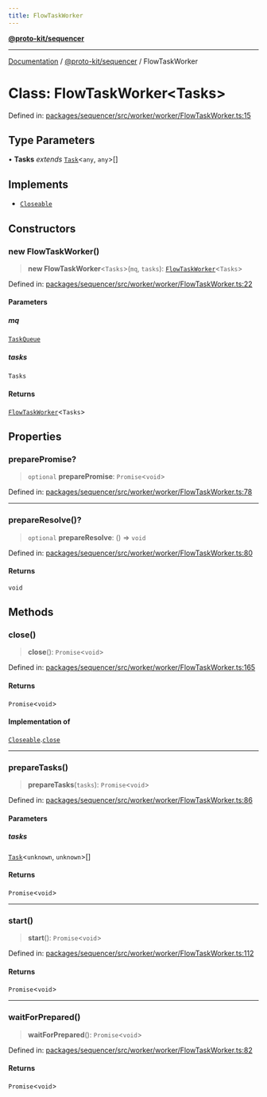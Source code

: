```yaml
---
title: FlowTaskWorker
---
```


[**@proto-kit/sequencer**](../README.md)

***

[Documentation](../../../README.md) / [@proto-kit/sequencer](../README.md) / FlowTaskWorker

# Class: FlowTaskWorker\<Tasks\>

Defined in: [packages/sequencer/src/worker/worker/FlowTaskWorker.ts:15](https://github.com/proto-kit/framework/blob/b953c754e500c62f01fbbd6d09adfb2f5577269d/packages/sequencer/src/worker/worker/FlowTaskWorker.ts#L15)

## Type Parameters

• **Tasks** *extends* [`Task`](../interfaces/Task.md)\<`any`, `any`\>[]

## Implements

- [`Closeable`](../interfaces/Closeable.md)

## Constructors

### new FlowTaskWorker()

> **new FlowTaskWorker**\<`Tasks`\>(`mq`, `tasks`): [`FlowTaskWorker`](FlowTaskWorker.md)\<`Tasks`\>

Defined in: [packages/sequencer/src/worker/worker/FlowTaskWorker.ts:22](https://github.com/proto-kit/framework/blob/b953c754e500c62f01fbbd6d09adfb2f5577269d/packages/sequencer/src/worker/worker/FlowTaskWorker.ts#L22)

#### Parameters

##### mq

[`TaskQueue`](../interfaces/TaskQueue.md)

##### tasks

`Tasks`

#### Returns

[`FlowTaskWorker`](FlowTaskWorker.md)\<`Tasks`\>

## Properties

### preparePromise?

> `optional` **preparePromise**: `Promise`\<`void`\>

Defined in: [packages/sequencer/src/worker/worker/FlowTaskWorker.ts:78](https://github.com/proto-kit/framework/blob/b953c754e500c62f01fbbd6d09adfb2f5577269d/packages/sequencer/src/worker/worker/FlowTaskWorker.ts#L78)

***

### prepareResolve()?

> `optional` **prepareResolve**: () => `void`

Defined in: [packages/sequencer/src/worker/worker/FlowTaskWorker.ts:80](https://github.com/proto-kit/framework/blob/b953c754e500c62f01fbbd6d09adfb2f5577269d/packages/sequencer/src/worker/worker/FlowTaskWorker.ts#L80)

#### Returns

`void`

## Methods

### close()

> **close**(): `Promise`\<`void`\>

Defined in: [packages/sequencer/src/worker/worker/FlowTaskWorker.ts:165](https://github.com/proto-kit/framework/blob/b953c754e500c62f01fbbd6d09adfb2f5577269d/packages/sequencer/src/worker/worker/FlowTaskWorker.ts#L165)

#### Returns

`Promise`\<`void`\>

#### Implementation of

[`Closeable`](../interfaces/Closeable.md).[`close`](../interfaces/Closeable.md#close)

***

### prepareTasks()

> **prepareTasks**(`tasks`): `Promise`\<`void`\>

Defined in: [packages/sequencer/src/worker/worker/FlowTaskWorker.ts:86](https://github.com/proto-kit/framework/blob/b953c754e500c62f01fbbd6d09adfb2f5577269d/packages/sequencer/src/worker/worker/FlowTaskWorker.ts#L86)

#### Parameters

##### tasks

[`Task`](../interfaces/Task.md)\<`unknown`, `unknown`\>[]

#### Returns

`Promise`\<`void`\>

***

### start()

> **start**(): `Promise`\<`void`\>

Defined in: [packages/sequencer/src/worker/worker/FlowTaskWorker.ts:112](https://github.com/proto-kit/framework/blob/b953c754e500c62f01fbbd6d09adfb2f5577269d/packages/sequencer/src/worker/worker/FlowTaskWorker.ts#L112)

#### Returns

`Promise`\<`void`\>

***

### waitForPrepared()

> **waitForPrepared**(): `Promise`\<`void`\>

Defined in: [packages/sequencer/src/worker/worker/FlowTaskWorker.ts:82](https://github.com/proto-kit/framework/blob/b953c754e500c62f01fbbd6d09adfb2f5577269d/packages/sequencer/src/worker/worker/FlowTaskWorker.ts#L82)

#### Returns

`Promise`\<`void`\>
